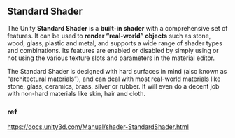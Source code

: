 ## Standard Shader
The Unity **Standard Shader**
 is a **built-in shader** with a comprehensive set of features. It can be used to **render “real-world” objects** such as stone, wood, glass, plastic and metal, and supports a wide range of shader types and combinations. Its features are enabled or disabled by simply using or not using the various texture slots and parameters in the material editor.
 
The Standard Shader is designed with hard surfaces in mind (also known as “architectural materials”), and can deal with most real-world materials like stone, glass, ceramics, brass, silver or rubber. It will even do a decent job with non-hard materials like skin, hair and cloth.


### ref 
https://docs.unity3d.com/Manual/shader-StandardShader.html


